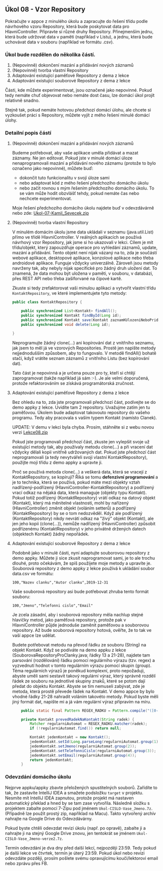 Úkol 08 - Vzor Repository
-------------------------

Pokračujte v appce z minulého úkolu a zapracujte do řešení třídu podle návrhového vzoru Repository,
která bude poskytovat data pro HlavniController. Připravte si různé druhy Repository.
Přinejmenším jednu, která bude udržovat data v paměti (například v Listu), a jednu, která bude uchovávat
data v souboru (například ve formátu .csv).

### Úkol bude rozdělen do několika částí.

1. (Nepovinně) dokončení mazání a přidávání nových záznamů
2. (Nepovinně) tvorba vlastní Repository
3. Adaptování existující paměťové Repository z dema z lekce
4. Adaptování existující souborové Repository z dema z lekce

Části, kde můžete experimentovat, jsou označené jako nepovinné. Pokud tedy nemáte chuť objevovat nebo nemáte dost času,
lze domácí úkol projít relativně snadno.

Stejně tak, pokud nemáte hotovou předchozí domácí úlohu, ale chcete si vyzkoušet práci s Repository, můžete vyjít z mého řešení minulé domácí úlohy.



### Detailní popis částí

1. (Nepovinně) dokončení mazání a přidávání nových záznamů

    Budeme potřebovat, aby vaše aplikace uměla přidávat a mazat záznamy. Ne jen editovat.
    Pokud jste v minulé domácí úloze nenaprogramovali mazání a přidávání nového záznamu (protože to bylo označeno jako nepovinné),
    můžete buď:
    - dokončit tuto funkcionalitu v svojí úloze sami
    - nebo adaptovat kód z mého řešení předchozího domácího úkolu
    - nebo začít rovnou s mým řešením předchozího domácího úkolu. To se vám může hodit obzvlášť tehdy, pokud nemáte čas nebo nechcete experimentovat.

    Moje řešení předchozího domácího úkolu najdete buď v odevzdávárně nebo zde: [Ukol-07-Kamil_Sevecek.zip](../../data/2019-jaro/java2/Ukol-07-Kamil_Sevecek.zip)



2. (Nepovinně) tvorba vlastní Repository

    V minulém domácím úkolu jsme data ukládali v seznamu (java.util.List) přímo ve třídě HlavniController.
    V reálných aplikacích se používá návrhový vzor Repository, jak jsme si ho ukazovali v lekci.
    Cílem je mít třídu/objekt, který zapouzdřuje operace pro vyhledání záznamů, update, mazání a přidávání.
    Tento objekt není nijak vázaný na to, zda je součástí webové aplikace, desktopové aplikace, konzolové aplikace nebo třeba androidové aplikace.
    Funguje vždycky univerzálně. Zároveň jsou metody navrženy tak, aby nebyly nijak specifické pro žádný druh uložení dat.
    To znamená, že data mohou být uložena v paměti, v souboru, v databázi, přes REST API nebo třeba zašiforvané na čipové kartě.

    Zkuste si tedy zrefaktorovat vaši minulou aplikaci a vytvořit vlastní třídu `KontaktRepository`, ve které implementujete tyto metody:

    ```java
    public class KontaktRepository {

        public synchronized List<Kontakt> findAll();
        public synchronized Kontakt findById(Long id);
        public synchronized Kontakt save(Kontakt zaznamKUlozeniNeboPridani);
        public synchronized void delete(Long id);

    }
    ```

    Neprogramujte žádný clone(...) ani kopírování dat z vnitřního seznamu, jak jsem to měl já ve vzorových Repositories.
    Prostě jen napište metody nejjednodušším způsobem, aby to fungovalo.
    V metodě findAll() bohatě stačí, když vrátíte seznam záznamů z vnitřního Listu (bez kopírování dat).

    Tato část je nepovinná a je určena pouze pro ty, kteří si chtějí zaprogramovat (takže například já sám :-).
    Je ale velmi doporučená, protože refaktorováním se získává programátorská zručnost.



3. Adaptování existující paměťové Repository z dema z lekce

    Bez ohledu na to, zda jste programovali předchozí část, podívejte se do demo appky z lekce. Uvidíte tam 2 repository.
    Uvažujme zatím jen tu paměťovou. Úkolem bude adaptovat takovouto repository do vašeho programu. Tedy aby pracovala
    s vaším typem Kontakt (namísto Clanek).

    UPDATE: V demu v lekci byla chyba. Prosím, stáhněte si z webu novou verzi [Lekce08.zip](../../data/2019-jaro/java2/Lekce08.zip)

    Pokud jste programovali předchozí část, zkuste jen vylepšit svoje už existující metody tak, aby používaly metodu clone(...)
    a při vracení dat vždycky dělali kopii vnitřně udržovaných dat.
    Pokud jste předchozí část neprogramovali (a tedy nevytvářeli svoji vlastní KontaktRepository), použijte moji třídu z demo appky a upravte ji.

    Proč se používá metoda clone(...) a veškerá data, která se vracejí z KontaktRepository, se kopírují?
    Říká se tomu **defenzivní programování** a je to technika,
    která se používá, pokud máte mezi objekty vztah nadřízený-podřízený (HlavniController-KontaktRepository)
    a podřízený vrací odkaz na nějaká data, která managuje (objekty typu Kontakt). Pokud totiž podřízený (KontaktRepository)
    vrátí odkaz na datový objekt (Kontakt), který má měnitelné vlastnosti, mohl by nařízený (HlavniController) změnit objekt (voláním setterů)
    a podřízený (KontaktRepository) by se o tom nedozvěděl. Když ale podřízený (KontaktRepository) nikdy nevrátí odkaz na "živý" objekt (Kontakt),
    ale jen jeho kopii (clone(...)), nemůže nadřízený (HlavniController) způsobit podřízenému (KontaktRepository) v jeho privátně držených datech (objektech Kontakt) žádný nepořádek.


4. Adaptování existující souborové Repository z dema z lekce

    Podobně jako v minulé části, nyní adaptujte souborovou repository z demo appky.
    Můžete ji sice zkusit naprogramovat sami, je to ale trochu dlouhé, proto očekávám, že spíš použijete moje metody a upravíte je.
    Souborová repository z demo appky z lekce používá k ukládání soubor data.csv ve formátu:

    ```
    100,"Nazev clanku","Autor clanku",2019-12-31
    ```

    Vaše souborová repository asi bude potřebovat zhruba tento formát souboru:

    ```
    100,"Jmeno","Telefonni cislo","Email"
    ```

    Je zcela zásadní, aby i souborová repository měla nachlup stejné hlavičky metod, jako paměťová repository, protože pak v HlavniController
    půjde jednoduše zaměnit paměťovou a souborovou repository. Až bude souborová repository hotová, ověřte, že to tak ve vaší appce lze udělat.

    Budete potřebovat metodu na převod řádku ze souboru (String) na objekt Kontakt. Když se podíváte na demo appku z lekce (SouborovaRepositoryProClanky.java; řádky 13 a 21-28),
    najdete tam parsování (rozdělování) řádku pomocí regulárního výrazu (tzv. regex) a vyzvednutí hodnot v tomto regulárním výrazu pomocí skupin (group). Téma regulárních výrazů
    je poněkud komplexní, proto nepožaduji, abyste uměli sami sestavit takový regulární výraz, který správně rozdělí řádek ze souboru
    na jednotlivé skupiny znaků, které se potom dají předat do objektu Kontakt.
    Abyste se tím nemuseli zabývat, zde je metoda, která prostě převede řádek na Kontakt.
    V demo appce by bylo vhodné řádky 21-28 nahradit voláním takovéto metody.
    Pokud byste měli jiný formát dat, napište mi a já vám regulární výraz připravím na míru.

    ```java
        public static final Pattern REGEX_RADKU = Pattern.compile("([0-9]+)[,;]\"(.*?)\"[,;]\"(.*?)\"[,;]\"(.*?)\"");

        private Kontakt prevedRadekNaKontakt(String radek) {
            Matcher regularniAutomat = REGEX_RADKU.matcher(radek);
            if (!regularniAutomat.find()) return null;

            Kontakt jedenKontakt = new Kontakt();
            jedenKontakt.setId(Long.parseLong(regularniAutomat.group(1)));
            jedenKontakt.setJmeno(regularniAutomat.group(2));
            jedenKontakt.setTelefonniCislo(regularniAutomat.group(3));
            jedenKontakt.setEmail(regularniAutomat.group(4));
            return jedenKontakt;
        }
    ```



### Odevzdání domácího úkolu

Nejprve appku/appky zbavte přeložených spustitelných souborů. Zařídíte to tak,
že zastavíte IntelliJ IDEA a smažete podsložku `target` v projektu.
Nesmíte mít IntelliJ IDEA zapnutou, protože projekt má nastaven
automatický překlad a hned by se tam zase vytvořila.
Následně složku s projektem zabalte pomocí 7-Zipu pod jménem `Ukol-CISLO-Vase_Jmeno.7z`.
(Případně lze použít prostý zip, například na Macu).
Takto vytvořený archív nahrajte na Google Drive do Odevzdávárny.

Pokud byste chtěli odevzdat revizi úkolu (např. po opravě),
zabalte ji a nahrajte ji na stejný Google Drive znovu,
jen tentokrát se jménem `Ukol-CISLO-Vase_Jmeno-verze2.7z`.

Termín odevzdání je dva dny před další lekcí, nejpozději 23:59.
Tedy pokud je další lekce ve čtvrtek, termín je úterý 23:59.
Pokud úkol nebo revizi odevzdáte později,
prosím pošlete svému opravujícímu kouči/lektorovi email nebo zprávu přes FB.
